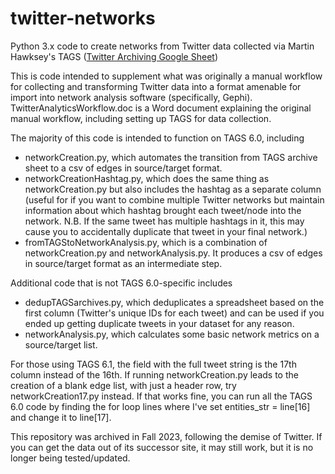 # twitter-networks
Python 3.x code to create networks from Twitter data collected via Martin Hawksey's TAGS ([Twitter Archiving Google Sheet](https://tags.hawksey.info))

This is code intended to supplement what was originally a manual workflow for collecting and transforming Twitter data into a format amenable for import into network analysis software (specifically, Gephi). TwitterAnalyticsWorkflow.doc is a Word document explaining the original manual workflow, including setting up TAGS for data collection.

The majority of this code is intended to function on TAGS 6.0, including
* networkCreation.py, which automates the transition from TAGS archive sheet to a csv of edges in source/target format.
* networkCreationHashtag.py, which does the same thing as networkCreation.py but also includes the hashtag as a separate column (useful for if you want to combine multiple Twitter networks but maintain information about which hashtag brought each tweet/node into the network. N.B. If the same tweet has multiple hashtags in it, this may cause you to accidentally duplicate that tweet in your final network.)
* fromTAGStoNetworkAnalysis.py, which is a combination of networkCreation.py and networkAnalysis.py. It produces a csv of edges in source/target format as an intermediate step.

Additional code that is not TAGS 6.0-specific includes
* dedupTAGSarchives.py, which deduplicates a spreadsheet based on the first column (Twitter's unique IDs for each tweet) and can be used if you ended up getting duplicate tweets in your dataset for any reason.
* networkAnalysis.py, which calculates some basic network metrics on a source/target list.

For those using TAGS 6.1, the field with the full tweet string is the 17th column instead of the 16th.
If running networkCreation.py leads to the creation of a blank edge list, with just a header row, try networkCreation17.py instead.
If that works fine, you can run all the TAGS 6.0 code by finding the for loop lines where I've set entities_str = line[16] and change it to line[17].

This repository was archived in Fall 2023, following the demise of Twitter. If you can get the data out of its successor site, it may still work, but it is no longer being tested/updated.
